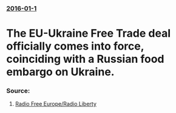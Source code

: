 ### [2016-01-1](/news/2016/01/1/index.md)

#  The EU-Ukraine Free Trade deal officially comes into force, coinciding with a Russian food embargo on Ukraine. 




### Source:

1. [Radio Free Europe/Radio Liberty](http://www.rferl.org/content/eu-ukraine-free-trade-deal-comes-in-effect/27461508.html)
